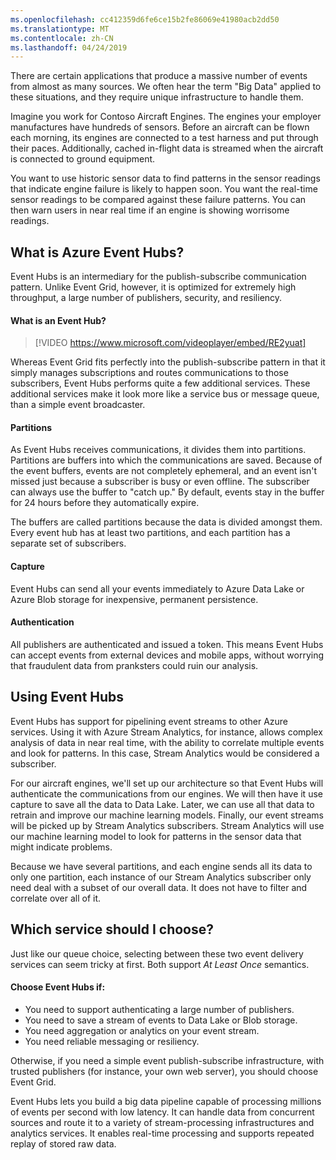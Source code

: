 ```yaml
---
ms.openlocfilehash: cc412359d6fe6ce15b2fe86069e41980acb2dd50
ms.translationtype: MT
ms.contentlocale: zh-CN
ms.lasthandoff: 04/24/2019
---
```

There are certain applications that produce a massive number of events from almost as many sources. We often hear the term "Big Data" applied to these situations, and they require unique infrastructure to handle them.

Imagine you work for Contoso Aircraft Engines. The engines your employer manufactures have hundreds of sensors. Before an aircraft can be flown each morning, its engines are connected to a test harness and put through their paces. Additionally, cached in-flight data is streamed when the aircraft is connected to ground equipment.

You want to use historic sensor data to find patterns in the sensor readings that indicate engine failure is likely to happen soon. You want the real-time sensor readings to be compared against these failure patterns. You can then warn users in near real time if an engine is showing worrisome readings.

## <a name="what-is-azure-event-hubs"></a>What is Azure Event Hubs?
Event Hubs is an intermediary for the publish-subscribe communication pattern. Unlike Event Grid, however, it is optimized for extremely high throughput, a large number of publishers, security, and resiliency.

#### <a name="what-is-an-event-hub"></a>What is an Event Hub?

> [!VIDEO https://www.microsoft.com/videoplayer/embed/RE2yuat]

Whereas Event Grid fits perfectly into the publish-subscribe pattern in that it simply manages subscriptions and routes communications to those subscribers, Event Hubs performs quite a few additional services. These additional services make it look more like a service bus or message queue, than a simple event broadcaster.

#### <a name="partitions"></a>Partitions
As Event Hubs receives communications, it divides them into partitions. Partitions are buffers into which the communications are saved. Because of the event buffers, events are not completely ephemeral, and an event isn't missed just because a subscriber is busy or even offline. The subscriber can always use the buffer to "catch up." By default, events stay in the buffer for 24 hours before they automatically expire.

The buffers are called partitions because the data is divided amongst them. Every event hub has at least two partitions, and each partition has a separate set of subscribers.

#### <a name="capture"></a>Capture
Event Hubs can send all your events immediately to Azure Data Lake or Azure Blob storage for inexpensive, permanent persistence.

#### <a name="authentication"></a>Authentication
All publishers are authenticated and issued a token. This means Event Hubs can accept events from external devices and mobile apps, without worrying that fraudulent data from pranksters could ruin our analysis. 

## <a name="using-event-hubs"></a>Using Event Hubs
Event Hubs has support for pipelining event streams to other Azure services. Using it with Azure Stream Analytics, for instance, allows complex analysis of data in near real time, with the ability to correlate multiple events and look for patterns. In this case, Stream Analytics would be considered a subscriber.

For our aircraft engines, we'll set up our architecture so that Event Hubs will authenticate the communications from our engines. We will then have it use capture to save all the data to Data Lake. Later, we can use all that data to retrain and improve our machine learning models. Finally, our event streams will be picked up by Stream Analytics subscribers. Stream Analytics will use our machine learning model to look for patterns in the sensor data that might indicate problems.

Because we have several partitions, and each engine sends all its data to only one partition, each instance of our Stream Analytics subscriber only need deal with a subset of our overall data. It does not have to filter and correlate over all of it.

## <a name="which-service-should-i-choose"></a>Which service should I choose?
Just like our queue choice, selecting between these two event delivery services can seem tricky at first. Both support *At Least Once* semantics.

#### <a name="choose-event-hubs-if"></a>Choose Event Hubs if:  

- You need to support authenticating a large number of publishers.
- You need to save a stream of events to Data Lake or Blob storage.
- You need aggregation or analytics on your event stream.
- You need reliable messaging or resiliency.  

Otherwise, if you need a simple event publish-subscribe infrastructure, with trusted publishers (for instance, your own web server), you should choose Event Grid.

Event Hubs lets you build a big data pipeline capable of processing millions of events per second with low latency. It can handle data from concurrent sources and route it to a variety of stream-processing infrastructures and analytics services. It enables real-time processing and supports repeated replay of stored raw data. 